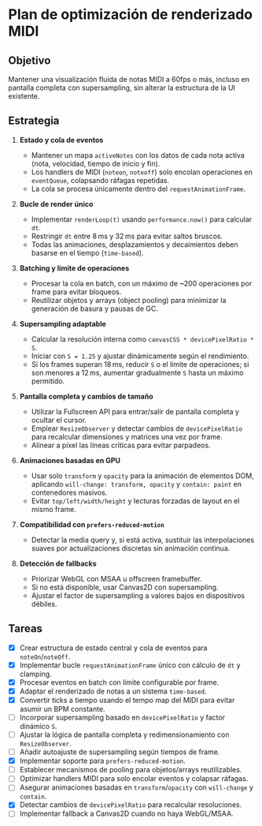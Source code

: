 # Plan de optimización de renderizado MIDI

## Objetivo
Mantener una visualización fluida de notas MIDI a 60fps o más, incluso en pantalla completa con supersampling, sin alterar la estructura de la UI existente.

## Estrategia
1. **Estado y cola de eventos**
   - Mantener un mapa `activeNotes` con los datos de cada nota activa (nota, velocidad, tiempo de inicio y fin).
   - Los handlers de MIDI (`noteon`, `noteoff`) solo encolan operaciones en `eventQueue`, colapsando ráfagas repetidas.
   - La cola se procesa únicamente dentro del `requestAnimationFrame`.

2. **Bucle de render único**
   - Implementar `renderLoop(t)` usando `performance.now()` para calcular `dt`.
   - Restringir `dt` entre 8 ms y 32 ms para evitar saltos bruscos.
   - Todas las animaciones, desplazamientos y decaimientos deben basarse en el tiempo (`time-based`).

3. **Batching y límite de operaciones**
   - Procesar la cola en batch, con un máximo de ~200 operaciones por frame para evitar bloqueos.
   - Reutilizar objetos y arrays (object pooling) para minimizar la generación de basura y pausas de GC.

4. **Supersampling adaptable**
   - Calcular la resolución interna como `canvasCSS * devicePixelRatio * S`.
   - Iniciar con `S = 1.25` y ajustar dinámicamente según el rendimiento.
   - Si los frames superan 18 ms, reducir `S` o el límite de operaciones; si son menores a 12 ms, aumentar gradualmente `S` hasta un máximo permitido.

5. **Pantalla completa y cambios de tamaño**
   - Utilizar la Fullscreen API para entrar/salir de pantalla completa y ocultar el cursor.
   - Emplear `ResizeObserver` y detectar cambios de `devicePixelRatio` para recalcular dimensiones y matrices una vez por frame.
   - Alinear a píxel las líneas críticas para evitar parpadeos.

6. **Animaciones basadas en GPU**
   - Usar solo `transform` y `opacity` para la animación de elementos DOM, aplicando `will-change: transform, opacity` y `contain: paint` en contenedores masivos.
   - Evitar `top/left/width/height` y lecturas forzadas de layout en el mismo frame.

7. **Compatibilidad con `prefers-reduced-motion`**
   - Detectar la media query y, si está activa, sustituir las interpolaciones suaves por actualizaciones discretas sin animación continua.

8. **Detección de fallbacks**
   - Priorizar WebGL con MSAA u offscreen framebuffer.
   - Si no está disponible, usar Canvas2D con supersampling.
   - Ajustar el factor de supersampling a valores bajos en dispositivos débiles.

## Tareas
 - [x] Crear estructura de estado central y cola de eventos para `noteOn`/`noteOff`.
 - [x] Implementar bucle `requestAnimationFrame` único con cálculo de `dt` y clamping.
- [x] Procesar eventos en batch con límite configurable por frame.
- [x] Adaptar el renderizado de notas a un sistema `time-based`.
- [x] Convertir ticks a tiempo usando el tempo map del MIDI para evitar asumir un BPM constante.
- [ ] Incorporar supersampling basado en `devicePixelRatio` y factor dinámico `S`.
- [ ] Ajustar la lógica de pantalla completa y redimensionamiento con `ResizeObserver`.
- [ ] Añadir autoajuste de supersampling según tiempos de frame.
- [x] Implementar soporte para `prefers-reduced-motion`.
- [ ] Establecer mecanismos de pooling para objetos/arrays reutilizables.
- [ ] Optimizar handlers MIDI para solo encolar eventos y colapsar ráfagas.
- [ ] Asegurar animaciones basadas en `transform`/`opacity` con `will-change` y `contain`.
- [x] Detectar cambios de `devicePixelRatio` para recalcular resoluciones.
- [ ] Implementar fallback a Canvas2D cuando no haya WebGL/MSAA.
